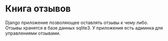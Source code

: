 # Книга отзывов
Django приложение позволяющее оставлять отзывы к чему либо. Отзывы хранятся в базе данных sqlite3. У приложения есть админка для управлениями отзывами.
